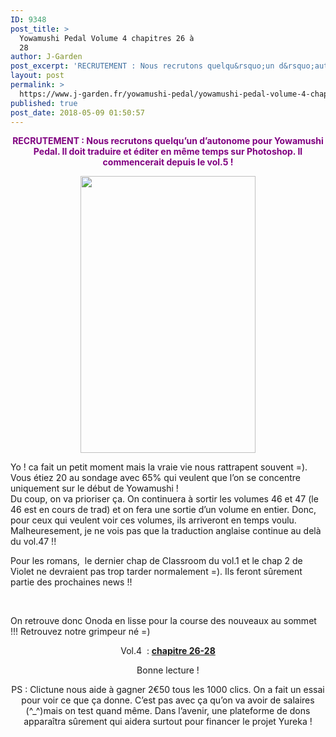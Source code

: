 ```yaml
---
ID: 9348
post_title: >
  Yowamushi Pedal Volume 4 chapitres 26 à
  28
author: J-Garden
post_excerpt: 'RECRUTEMENT : Nous recrutons quelqu&rsquo;un d&rsquo;autonome pour Yowamushi Pedal. Il doit traduire et &eacute;diter en m&ecirc;me temps sur Photoshop. Il commencerait depuis le vol.5 ! Yo ! ca fait un petit moment mais la vraie vie nous rattrapent souvent =). Vous &eacute;tiez 20 au sondage avec 65% qui veulent que l&rsquo;on se concentre uniquement sur &hellip; <a href="https://www.j-garden.fr/yowamushi-pedal/yowamushi-pedal-volume-4-chapitres-26-a-28/">Continuer la lecture de <span>Yowamushi Pedal Volume 4 chapitres 26 &agrave; 28</span> <span>&rarr;</span></a>'
layout: post
permalink: >
  https://www.j-garden.fr/yowamushi-pedal/yowamushi-pedal-volume-4-chapitres-26-a-28/
published: true
post_date: 2018-05-09 01:50:57
---
```

<div class="feedwordpress-gaffer-full-text"><p style="text-align: center;"><span style="color: #800080;"><strong>RECRUTEMENT : Nous recrutons quelqu’un d’autonome pour Yowamushi Pedal. Il doit traduire et éditer en même temps sur Photoshop. Il commencerait depuis le vol.5 ! </strong></span></p>
<p style="text-align: center;">
</p>
<p style="text-align: center;"><span id="more-8900"></span></p>
<p style="text-align: center;"><img class="alignnone wp-image-8901" src="https://i1.wp.com/www.j-garden.fr/wp-content/uploads/2018/05/Yomamushi-Pedal-04_003.jpg?resize=280%2C443" alt="" width="280" height="443" srcset="https://i1.wp.com/www.j-garden.fr/wp-content/uploads/2018/05/Yomamushi-Pedal-04_003.jpg?resize=647%2C1024&amp;ssl=1 647w, https://i1.wp.com/www.j-garden.fr/wp-content/uploads/2018/05/Yomamushi-Pedal-04_003.jpg?resize=189%2C300&amp;ssl=1 189w, https://i1.wp.com/www.j-garden.fr/wp-content/uploads/2018/05/Yomamushi-Pedal-04_003.jpg?resize=768%2C1216&amp;ssl=1 768w, https://i1.wp.com/www.j-garden.fr/wp-content/uploads/2018/05/Yomamushi-Pedal-04_003.jpg?w=884&amp;ssl=1 884w" sizes="(max-width: 280px) 100vw, 280px" data-recalc-dims="1"></p>
<p style="text-align: center;">
</p>
<p>Yo ! ca fait un petit moment mais la vraie vie nous rattrapent souvent =). Vous étiez 20 au sondage avec 65% qui veulent que l’on se concentre uniquement sur le début de Yowamushi !<br>
Du coup, on va prioriser ça. On continuera à sortir les volumes 46 et 47 (le 46 est en cours de trad) et on fera une sortie d’un volume en entier. Donc, pour ceux qui veulent voir ces volumes, ils arriveront en temps voulu. Malheuresement, je ne vois pas que la traduction anglaise continue au delà du vol.47 !!</p>
<p>Pour les romans,  le dernier chap de Classroom du vol.1 et le chap 2 de Violet ne devraient pas trop tarder normalement =). Ils feront sûrement partie des prochaines news !!</p>
<p> </p>
<p>On retrouve donc Onoda en lisse pour la course des nouveaux au sommet !!! Retrouvez notre grimpeur né =)</p>
<p style="text-align: center;">Vol.4  : <strong><a href="http://www.mylink.zone/57A3">chapitre 26-28</a></strong></p>
<p style="text-align: center;">Bonne lecture !</p>
<p style="text-align: center;">PS : Clictune nous aide à gagner 2€50 tous les 1000 clics. On a fait un essai pour voir ce que ça donne. C’est pas avec ça qu’on va avoir de salaires (^_^)mais on test quand même. Dans l’avenir, une plateforme de dons apparaîtra sûrement qui aidera surtout pour financer le projet Yureka !</p>
<p style="text-align: center;">
	</p></div>